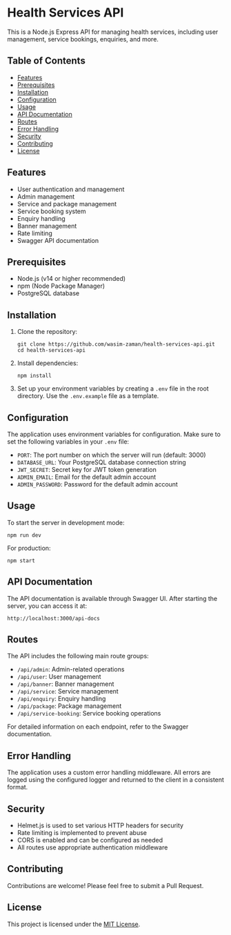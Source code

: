 # Health Services API

This is a Node.js Express API for managing health services, including user management, service bookings, enquiries, and more.

## Table of Contents

- [Features](#features)
- [Prerequisites](#prerequisites)
- [Installation](#installation)
- [Configuration](#configuration)
- [Usage](#usage)
- [API Documentation](#api-documentation)
- [Routes](#routes)
- [Error Handling](#error-handling)
- [Security](#security)
- [Contributing](#contributing)
- [License](#license)

## Features

- User authentication and management
- Admin management
- Service and package management
- Service booking system
- Enquiry handling
- Banner management
- Rate limiting
- Swagger API documentation

## Prerequisites

- Node.js (v14 or higher recommended)
- npm (Node Package Manager)
- PostgreSQL database

## Installation

1. Clone the repository:

   ```
   git clone https://github.com/wasim-zaman/health-services-api.git
   cd health-services-api
   ```

2. Install dependencies:

   ```
   npm install
   ```

3. Set up your environment variables by creating a `.env` file in the root directory. Use the `.env.example` file as a template.

## Configuration

The application uses environment variables for configuration. Make sure to set the following variables in your `.env` file:

- `PORT`: The port number on which the server will run (default: 3000)
- `DATABASE_URL`: Your PostgreSQL database connection string
- `JWT_SECRET`: Secret key for JWT token generation
- `ADMIN_EMAIL`: Email for the default admin account
- `ADMIN_PASSWORD`: Password for the default admin account

## Usage

To start the server in development mode:

```
npm run dev
```

For production:

```
npm start
```

## API Documentation

The API documentation is available through Swagger UI. After starting the server, you can access it at:

```
http://localhost:3000/api-docs
```

## Routes

The API includes the following main route groups:

- `/api/admin`: Admin-related operations
- `/api/user`: User management
- `/api/banner`: Banner management
- `/api/service`: Service management
- `/api/enquiry`: Enquiry handling
- `/api/package`: Package management
- `/api/service-booking`: Service booking operations

For detailed information on each endpoint, refer to the Swagger documentation.

## Error Handling

The application uses a custom error handling middleware. All errors are logged using the configured logger and returned to the client in a consistent format.

## Security

- Helmet.js is used to set various HTTP headers for security
- Rate limiting is implemented to prevent abuse
- CORS is enabled and can be configured as needed
- All routes use appropriate authentication middleware

## Contributing

Contributions are welcome! Please feel free to submit a Pull Request.

## License

This project is licensed under the [MIT License](LICENSE).
